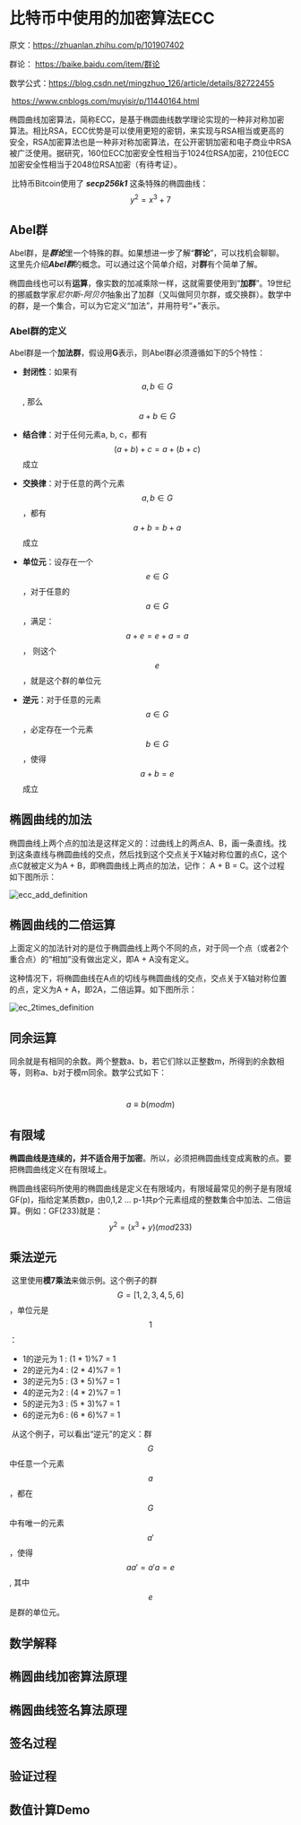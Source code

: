 # 比特币中使用的加密算法ECC

原文：https://zhuanlan.zhihu.com/p/101907402

群论： https://baike.baidu.com/item/群论

数学公式：https://blog.csdn.net/mingzhuo_126/article/details/82722455

​                     https://www.cnblogs.com/muyisir/p/11440164.html



​        椭圆曲线加密算法，简称ECC，是基于椭圆曲线数学理论实现的一种非对称加密算法。相比RSA，ECC优势是可以使用更短的密钥，来实现与RSA相当或更高的安全，RSA加密算法也是一种非对称加密算法，在公开密钥加密和电子商业中RSA被广泛使用。据研究，160位ECC加密安全性相当于1024位RSA加密，210位ECC加密安全性相当于2048位RSA加密（有待考证）。

​         比特币Bitcoin使用了 ***secp256k1*** 这条特殊的椭圆曲线：
$$
y^2 = x^3 + 7
$$


## Abel群 

​        Abel群，是***群论***里一个特殊的群。如果想进一步了解“**群论**”，可以找机会聊聊。这里先介绍***Abel群***的概念。可以通过这个简单介绍，对**群**有个简单了解。

​        椭圆曲线也可以有**运算**，像实数的加减乘除一样，这就需要使用到“**加群**”。19世纪的挪威数学家*尼尔斯-阿贝尔*抽象出了加群（又叫做阿贝尔群，或交换群）。数学中的群，是一个集合，可以为它定义“加法”，并用符号“+”表示。

### Abel群的定义

​        Abel群是一个**加法群**，假设用**G**表示，则Abel群必须遵循如下的5个特性：

* **封闭性**：如果有 $$a, b \in G$$,  那么 $$a + b \in G$$
  
* **结合律**：对于任何元素a, b, c，都有$$(a + b) + c = a + (b + c)$$ 成立
  
* **交换律**：对于任意的两个元素$$a, b \in G $$，都有$$a + b = b + a$$ 成立
  
* **单位元**：设存在一个$$ e \in G$$，对于任意的 $$a \in G$$，满足：$$ a + e = e + a = a $$， 则这个$$e$$，就是这个群的单位元
  
* **逆元**：对于任意的元素 $$ a \in G $$，必定存在一个元素 $$ b \in G $$，使得 $$ a + b = e $$ 成立

## 椭圆曲线的加法

​        椭圆曲线上两个点的加法是这样定义的：过曲线上的两点A、B，画一条直线。找到这条直线与椭圆曲线的交点，然后找到这个交点关于X轴对称位置的点C，这个点C就被定义为A + B，即椭圆曲线上两点的加法，记作： A + B = C。这个过程如下图所示：

![ecc_add_definition](./images/ECC_in_BitCoin/ecc_add_definition.jpg)

## 椭圆曲线的二倍运算

​        上面定义的加法针对的是位于椭圆曲线上两个不同的点，对于同一个点（或者2个重合点）的“相加”没有做出定义，即A + A没有定义。

​        这种情况下，将椭圆曲线在A点的切线与椭圆曲线的交点，交点关于X轴对称位置的点，定义为A + A，即2A，二倍运算。如下图所示：

![ec_2times_definition](./images/ECC_in_BitCoin/ecc_2times_definition.jpg)

## 同余运算

​        同余就是有相同的余数。两个整数a、b，若它们除以正整数m，所得到的余数相等，则称a、b对于模m同余。数学公式如下：

​        $$ a \equiv b (modm)$$

## 有限域

​        **椭圆曲线是连续的，并不适合用于加密**。所以，必须把椭圆曲线变成离散的点。要把椭圆曲线定义在有限域上。

​        椭圆曲线密码所使用的椭圆曲线是定义在有限域内，有限域最常见的例子是有限域GF(p)，指给定某质数p，由0,1,2 ... p-1共p个元素组成的整数集合中加法、二倍运算。例如：GF(233)就是：$$ y^2 = (x^3 + y)(mod233)$$

## 乘法逆元

​        这里使用**模7乘法**来做示例。这个例子的群$$G=[1,2,3,4,5,6]$$，单位元是$$1$$：

* 1的逆元为 1 :  (1 * 1)%7 = 1
* 2的逆元为4 : (2 * 4)%7 = 1
* 3的逆元为5 : (3 * 5)%7 = 1
* 4的逆元为2 : (4 * 2)%7 = 1
* 5的逆元为3 : (5 * 3)%7 = 1
* 6的逆元为6 : (6 * 6)%7 = 1

​        从这个例子，可以看出“逆元”的定义：群$$G$$中任意一个元素$$a$$，都在$$G$$中有唯一的元素$$a'$$，使得 $$aa' = a'a = e$$, 其中$$e$$是群的单位元。

## 数学解释



## 椭圆曲线加密算法原理



## 椭圆曲线签名算法原理



## 签名过程



## 验证过程



## 数值计算Demo

